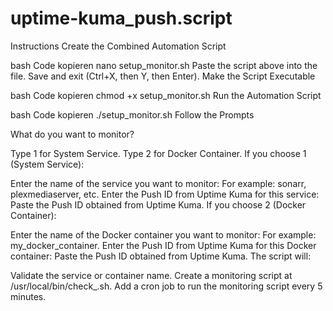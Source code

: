# uptime-kuma_push.script


Instructions
Create the Combined Automation Script

bash
Code kopieren
nano setup_monitor.sh
Paste the script above into the file.
Save and exit (Ctrl+X, then Y, then Enter).
Make the Script Executable

bash
Code kopieren
chmod +x setup_monitor.sh
Run the Automation Script

bash
Code kopieren
./setup_monitor.sh
Follow the Prompts

What do you want to monitor?

Type 1 for System Service.
Type 2 for Docker Container.
If you choose 1 (System Service):

Enter the name of the service you want to monitor:
For example: sonarr, plexmediaserver, etc.
Enter the Push ID from Uptime Kuma for this service:
Paste the Push ID obtained from Uptime Kuma.
If you choose 2 (Docker Container):

Enter the name of the Docker container you want to monitor:
For example: my_docker_container.
Enter the Push ID from Uptime Kuma for this Docker container:
Paste the Push ID obtained from Uptime Kuma.
The script will:

Validate the service or container name.
Create a monitoring script at /usr/local/bin/check_<name>.sh.
Add a cron job to run the monitoring script every 5 minutes.
